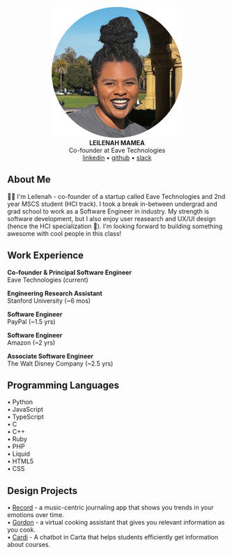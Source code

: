 <!-- Inside of this README, use markdown to outline your

        technical skills
        previous projects
        or any past experiences you would like to highlight.

Consider this README as an introduction to your potential teammates and feel free to include any images, links, or additional media. -->

<p align="center">
    <img src="./assets/leilenah-profile-photo.png">
    <br/>
    <b>LEILENAH MAMEA</b>
    <br />
    Co-founder at Eave Technologies
    <br />
    <a href="https://www.linkedin.com/in/leilenah/">linkedin</a> • <a href="https://github.com/leilenah">github</a> • <a href="https://stanford.slack.com/team/U0394LBT6DS">slack</a>
</p>

## About Me

👋🏾 I'm Leilenah - co-founder of a startup called Eave Technologies and 2nd year
MSCS student (HCI track). I took a break in-between undergrad and grad school to
work as a Software Engineer in industry. My strength is software development, but
I also enjoy user reasearch and UX/UI design (hence the HCI specialization 🙂).
I'm looking forward to building something awesome with cool people in this class!

## Work Experience

**Co-founder & Principal Software Engineer**
<br />
Eave Technologies (current)
<br />

**Engineering Research Assistant**
<br />
Stanford University (~6 mos)
<br />

**Software Engineer**
<br />
PayPal (~1.5 yrs)
<br />

**Software Engineer**
<br />
Amazon (~2 yrs)
<br />

**Associate Software Engineer**
<br />
The Walt Disney Company (~2.5 yrs)
<br />

## Programming Languages
•   Python <br/>
•   JavaScript <br/>
•   TypeScript <br/>
•   C <br/>
•   C++ <br/>
•   Ruby <br/>
•   PHP <br/>
•   Liquid <br/>
•   HTML5 <br/>
•   CSS <br/>

## Design Projects

•   [Record](https://web.stanford.edu/class/cs147/projects/HarmoniousTies/record/) -
a music-centric journaling app that shows you trends in your emotions over time.
<br/>
•   [Gordon](https://drive.google.com/file/d/1jaOkGKDZEibY_2suYdx_-t2npETgUN4h/view?usp=sharing) -
a virtual cooking assistant that gives you relevant information as you cook.
<br />
•   [Cardi](https://www.figma.com/file/uZWf40nTUbLTIBsGfjv2E3/Final-Designs?type=design&node-id=0%3A1&mode=design&t=pOvOb96PSBb8TzSr-1) -
A chatbot in Carta that helps students efficiently get information about courses.
